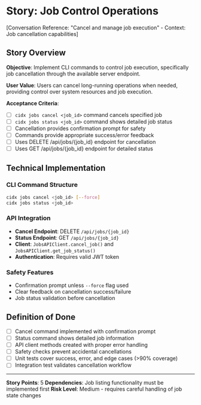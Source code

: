 # Story: Job Control Operations

[Conversation Reference: "Cancel and manage job execution" - Context: Job cancellation capabilities]

## Story Overview

**Objective**: Implement CLI commands to control job execution, specifically job cancellation through the available server endpoint.

**User Value**: Users can cancel long-running operations when needed, providing control over system resources and job execution.

**Acceptance Criteria**:
- [ ] `cidx jobs cancel <job_id>` command cancels specified job
- [ ] `cidx jobs status <job_id>` command shows detailed job status
- [ ] Cancellation provides confirmation prompt for safety
- [ ] Commands provide appropriate success/error feedback
- [ ] Uses DELETE /api/jobs/{job_id} endpoint for cancellation
- [ ] Uses GET /api/jobs/{job_id} endpoint for detailed status

## Technical Implementation

### CLI Command Structure
```bash
cidx jobs cancel <job_id> [--force]
cidx jobs status <job_id>
```

### API Integration
- **Cancel Endpoint**: DELETE `/api/jobs/{job_id}`
- **Status Endpoint**: GET `/api/jobs/{job_id}`
- **Client**: `JobsAPIClient.cancel_job()` and `JobsAPIClient.get_job_status()`
- **Authentication**: Requires valid JWT token

### Safety Features
- Confirmation prompt unless `--force` flag used
- Clear feedback on cancellation success/failure
- Job status validation before cancellation

## Definition of Done
- [ ] Cancel command implemented with confirmation prompt
- [ ] Status command shows detailed job information
- [ ] API client methods created with proper error handling
- [ ] Safety checks prevent accidental cancellations
- [ ] Unit tests cover success, error, and edge cases (>90% coverage)
- [ ] Integration test validates cancellation workflow

---

**Story Points**: 5
**Dependencies**: Job listing functionality must be implemented first
**Risk Level**: Medium - requires careful handling of job state changes